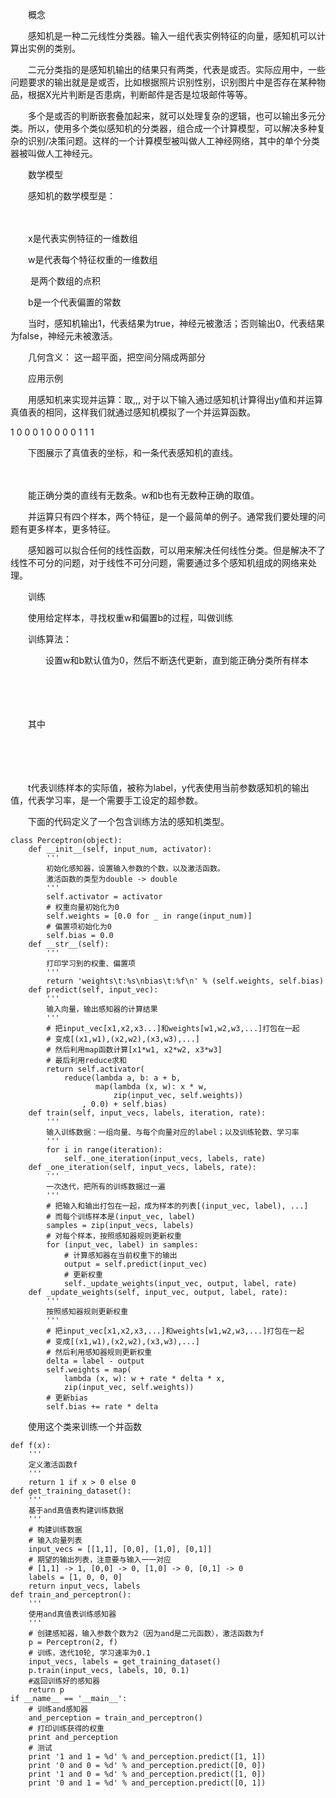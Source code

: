 　　概念

　　感知机是一种二元线性分类器。输入一组代表实例特征的向量，感知机可以计算出实例的类别。

　　二元分类指的是感知机输出的结果只有两类，代表是或否。实际应用中，一些问题要求的输出就是是或否，比如根据照片识别性别，识别图片中是否存在某种物品，根据X光片判断是否患病，判断邮件是否是垃圾邮件等等。

　　多个是或否的判断嵌套叠加起来，就可以处理复杂的逻辑，也可以输出多元分类。所以，使用多个类似感知机的分类器，组合成一个计算模型，可以解决多种复杂的识别/决策问题。这样的一个计算模型被叫做人工神经网络，其中的单个分类器被叫做人工神经元。

　　数学模型

　　感知机的数学模型是：

　　　　

　　x是代表实例特征的一维数组

　　w是代表每个特征权重的一维数组

　　 是两个数组的点积

　　b是一个代表偏置的常数

　　当时，感知机输出1，代表结果为true，神经元被激活；否则输出0，代表结果为false，神经元未被激活。 

　　几何含义： 这一超平面，把空间分隔成两部分

 

 　　应用示例

　　用感知机来实现并运算：取,,, 对于以下输入通过感知机计算得出y值和并运算真值表的相同，这样我们就通过感知机模拟了一个并运算函数。
 	 	 
 1	0 	0
 0	1	0
 0	0 	0
 1	1	1

 　　下图展示了真值表的坐标，和一条代表感知机的直线。

　　

　　能正确分类的直线有无数条。w和b也有无数种正确的取值。

　　并运算只有四个样本，两个特征，是一个最简单的例子。通常我们要处理的问题有更多样本，更多特征。

　　感知器可以拟合任何的线性函数，可以用来解决任何线性分类。但是解决不了线性不可分的问题，对于线性不可分问题，需要通过多个感知机组成的网络来处理。

　　训练

　　使用给定样本，寻找权重w和偏置b的过程，叫做训练

　　训练算法：

　　　　设置w和b默认值为0，然后不断迭代更新，直到能正确分类所有样本

　　

　　

　　其中

　　

　　

　　t代表训练样本的实际值，被称为label，y代表使用当前参数感知机的输出值，代表学习率，是一个需要手工设定的超参数。

　　下面的代码定义了一个包含训练方法的感知机类型。

    class Perceptron(object):
        def __init__(self, input_num, activator):
            '''
            初始化感知器，设置输入参数的个数，以及激活函数。
            激活函数的类型为double -> double
            '''
            self.activator = activator
            # 权重向量初始化为0
            self.weights = [0.0 for _ in range(input_num)]
            # 偏置项初始化为0
            self.bias = 0.0
        def __str__(self):
            '''
            打印学习到的权重、偏置项
            '''
            return 'weights\t:%s\nbias\t:%f\n' % (self.weights, self.bias)
        def predict(self, input_vec):
            '''
            输入向量，输出感知器的计算结果
            '''
            # 把input_vec[x1,x2,x3...]和weights[w1,w2,w3,...]打包在一起
            # 变成[(x1,w1),(x2,w2),(x3,w3),...]
            # 然后利用map函数计算[x1*w1, x2*w2, x3*w3]
            # 最后利用reduce求和
            return self.activator(
                reduce(lambda a, b: a + b,
                       map(lambda (x, w): x * w,  
                           zip(input_vec, self.weights))
                    , 0.0) + self.bias)
        def train(self, input_vecs, labels, iteration, rate):
            '''
            输入训练数据：一组向量、与每个向量对应的label；以及训练轮数、学习率
            '''
            for i in range(iteration):
                self._one_iteration(input_vecs, labels, rate)
        def _one_iteration(self, input_vecs, labels, rate):
            '''
            一次迭代，把所有的训练数据过一遍
            '''
            # 把输入和输出打包在一起，成为样本的列表[(input_vec, label), ...]
            # 而每个训练样本是(input_vec, label)
            samples = zip(input_vecs, labels)
            # 对每个样本，按照感知器规则更新权重
            for (input_vec, label) in samples:
                # 计算感知器在当前权重下的输出
                output = self.predict(input_vec)
                # 更新权重
                self._update_weights(input_vec, output, label, rate)
        def _update_weights(self, input_vec, output, label, rate):
            '''
            按照感知器规则更新权重
            '''
            # 把input_vec[x1,x2,x3,...]和weights[w1,w2,w3,...]打包在一起
            # 变成[(x1,w1),(x2,w2),(x3,w3),...]
            # 然后利用感知器规则更新权重
            delta = label - output
            self.weights = map(
                lambda (x, w): w + rate * delta * x,
                zip(input_vec, self.weights))
            # 更新bias
            self.bias += rate * delta

 　　使用这个类来训练一个并函数

    def f(x):
        '''
        定义激活函数f
        '''
        return 1 if x > 0 else 0
    def get_training_dataset():
        '''
        基于and真值表构建训练数据
        '''
        # 构建训练数据
        # 输入向量列表
        input_vecs = [[1,1], [0,0], [1,0], [0,1]]
        # 期望的输出列表，注意要与输入一一对应
        # [1,1] -> 1, [0,0] -> 0, [1,0] -> 0, [0,1] -> 0
        labels = [1, 0, 0, 0]
        return input_vecs, labels    
    def train_and_perceptron():
        '''
        使用and真值表训练感知器
        '''
        # 创建感知器，输入参数个数为2（因为and是二元函数），激活函数为f
        p = Perceptron(2, f)
        # 训练，迭代10轮, 学习速率为0.1
        input_vecs, labels = get_training_dataset()
        p.train(input_vecs, labels, 10, 0.1)
        #返回训练好的感知器
        return p
    if __name__ == '__main__': 
        # 训练and感知器
        and_perception = train_and_perceptron()
        # 打印训练获得的权重
        print and_perception
        # 测试
        print '1 and 1 = %d' % and_perception.predict([1, 1])
        print '0 and 0 = %d' % and_perception.predict([0, 0])
        print '1 and 0 = %d' % and_perception.predict([1, 0])
        print '0 and 1 = %d' % and_perception.predict([0, 1])

 
